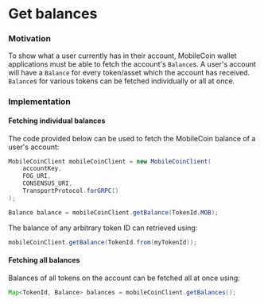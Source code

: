 # Get balances

### Motivation

To show what a user currently has in their account, MobileCoin wallet applications must be able to
fetch the account's `Balance`s. A user's account will have a `Balance` for every token/asset which
the account has received. `Balance`s for various tokens can be fetched individually or all at once.

### Implementation

#### Fetching individual balances

The code provided below can be used to fetch the MobileCoin balance of a user's account:

```java
MobileCoinClient mobileCoinClient = new MobileCoinClient(
    accountKey,
    FOG_URI,
    CONSENSUS_URI,
    TransportProtocol.forGRPC()
);

Balance balance = mobileCoinClient.getBalance(TokenId.MOB);
```

The balance of any arbitrary token ID can retrieved using:

```java
mobileCoinClient.getBalance(TokenId.from(myTokenId));
```

#### Fetching all balances

Balances of all tokens on the account can be fetched all at once using:

```java
Map<TokenId, Balance> balances = mobileCoinClient.getBalances();
```
